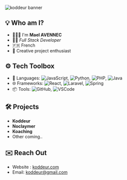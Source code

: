 ![koddeur banner](https://github.com/user-attachments/assets/aecba653-f6bd-4403-b88f-66640d14c699)

## 💡 Who am I?
- 🙋🏽‍♂️ I'm **Mael AVENNEC**
- 👨‍💻 *Full Stack Developer*
- 🇫🇷 French 
- 🎨 Creative project enthusiast   

## ⚙️ Tech Toolbox

- 🔧 Languages: ![JavaScript](https://img.shields.io/badge/-JavaScript-yellow), ![Python](https://img.shields.io/badge/-Python-green), ![PHP](https://img.shields.io/badge/-PHP-purple), ![Java](https://img.shields.io/badge/-Java-orange)
- 🌐 Frameworks: ![React](https://img.shields.io/badge/-React-blue), ![Laravel](https://img.shields.io/badge/-Laravel-red), ![Spring](https://img.shields.io/badge/-Spring-green) 
- 📦 Tools: ![GitHub](https://img.shields.io/badge/-GitHub-black), ![VSCode](https://img.shields.io/badge/-VSCode-blue)  

## 🛠️ Projects
- **Koddeur**
- **Noclaymer**
- **Koaching**
- Other coming..

## ✉️ Reach Out
- Website : [koddeur.com](https://koddeur.com)
- Email: koddeur@gmail.com
